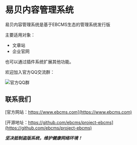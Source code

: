 # 易贝内容管理系统

易贝内容管理系统是基于EBCMS生态的管理系统发行版

主要适用对象：

* 文章站
* 企业官网

也可以通过插件系统扩展其他功能。

欢迎加入官方QQ交流群：

![官方QQ群](https://static.ebcms.com/img/qun.png)

## 联系我们

[官方网站：https://www.ebcms.com](https://www.ebcms.com)

[开源地址：https://github.com/ebcms/project-ebcms](https://github.com/ebcms/project-ebcms)

***坚决抵制盗版系统，维护健康网络环境！***
